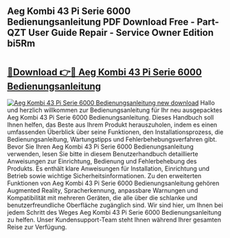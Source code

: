 ## Aeg Kombi 43 Pi Serie 6000 Bedienungsanleitung PDF Download Free - Part-QZT User Guide Repair - Service Owner Edition bi5Rm

# <h2><a href="http://df07dg.blite.top/?on=Aeg+Kombi+43+Pi+Serie+6000+Bedienungsanleitung">🔗Download 👉🔴 Aeg Kombi 43 Pi Serie 6000 Bedienungsanleitung</a></h2>

[![Aeg Kombi 43 Pi Serie 6000 Bedienungsanleitung new download](https://i.imgur.com/lujVjoI.png)](http://df07dg.blite.top/?on=Aeg+Kombi+43+Pi+Serie+6000+Bedienungsanleitung)
Hallo und herzlich willkommen zur Bedienungsanleitung für Ihr neu ausgepacktes Aeg Kombi 43 Pi Serie 6000 Bedienungsanleitung. Dieses Handbuch soll Ihnen helfen, das Beste aus Ihrem Produkt herauszuholen, indem es einen umfassenden Überblick über seine Funktionen, den Installationsprozess, die Bedienungsanleitung, Wartungstipps und Fehlerbehebungsverfahren gibt. Bevor Sie Ihren Aeg Kombi 43 Pi Serie 6000 Bedienungsanleitung verwenden, lesen Sie bitte in diesem Benutzerhandbuch detaillierte Anweisungen zur Einrichtung, Bedienung und Fehlerbehebung des Produkts. Es enthält klare Anweisungen für Installation, Einrichtung und Betrieb sowie wichtige Sicherheitsinformationen. Zu den erweiterten Funktionen von Aeg Kombi 43 Pi Serie 6000 Bedienungsanleitung gehören Augmented Reality, Spracherkennung, anpassbare Warnungen und Kompatibilität mit mehreren Geräten, die alle über die schlanke und benutzerfreundliche Oberfläche zugänglich sind. Wir sind hier, um Ihnen bei jedem Schritt des Weges Aeg Kombi 43 Pi Serie 6000 Bedienungsanleitung zu helfen. Unser Kundensupport-Team steht Ihnen während Ihrer gesamten Reise zur Verfügung.
